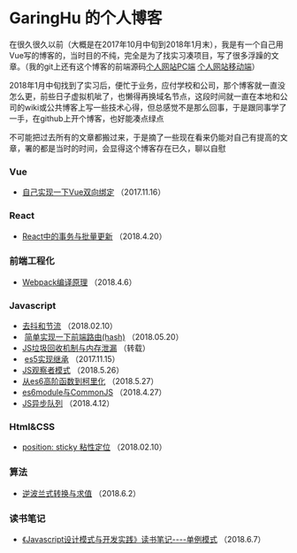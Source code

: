 # GaringHu 的个人博客

  在很久很久以前（大概是在2017年10月中旬到2018年1月末），我是有一个自己用Vue写的博客的，当时目的不纯，完全是为了找实习凑项目，写了很多浮躁的文章。（我的git上还有这个博客的前端源码[个人网站PC端](https://github.com/garinghu/personalWeb-PC) [个人网站移动端](https://github.com/garinghu/personalWeb-mobile)）
  
  
  2018年1月中旬找到了实习后，便忙于业务，应付学校和公司，那个博客就一直没怎么更，前些日子虚拟机呲了，也懒得再换域名节点，这段时间就一直在本地和公司的wiki或公共博客上写一些技术心得，但总感觉不是那么回事，于是跟同事学了一手，在github上开个博客，也好能凑点绿点
  
  
  不可能把过去所有的文章都搬过来，于是摘了一些现在看来仍能对自己有提高的文章，署的都是当时的时间，会显得这个博客存在已久，聊以自慰
  
  
  ### Vue
  
  -  [自己实现一下Vue双向绑定](https://github.com/garinghu/myblog/issues/1)  （2017.11.16）
  
  
  ### React
  
  -  [React中的事务与批量更新](https://github.com/garinghu/myblog/issues/8)  （2018.4.20）
  
  
  
  ### 前端工程化
  
  -  [Webpack编译原理](https://github.com/garinghu/myblog/issues/8)  （2018.4.6）
  


  ### Javascript
 
  -  [去抖和节流](https://github.com/garinghu/myblog/issues/3)  （2018.02.10）
  -  [简单实现一下前端路由(hash)](https://github.com/garinghu/myblog/issues/4)  （2018.05.20）
  -  [JS垃圾回收机制与内存泄漏](https://github.com/garinghu/myblog/issues/10)  （转载）
  -  [es5实现继承](https://github.com/garinghu/myblog/issues/5)  （2017.11.15）
  -  [JS观察者模式](https://github.com/garinghu/myblog/issues/6)  （2018.5.26）
  -  [从es6高阶函数到柯里化](https://github.com/garinghu/myblog/issues/7)  （2018.5.27）
  -  [es6module与CommonJS](https://github.com/garinghu/myblog/issues/9)  （2018.4.27）
  -  [JS异步队列](https://github.com/garinghu/myblog/issues/12)  （2018.4.12）


 ### Html&CSS

 - [position: sticky 粘性定位](https://github.com/garinghu/myblog/issues/2)  （2018.02.10）
 
 ### 算法

 - [逆波兰式转换与求值](https://github.com/garinghu/myblog/issues/11)  （2018.6.2）
 
 
 ### 读书笔记

 - [《Javascript设计模式与开发实践》读书笔记----单例模式](https://github.com/garinghu/myblog/issues/13)  （2018.6.7）
 

